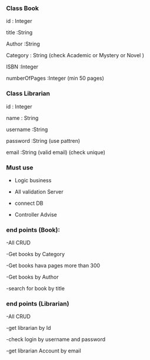 ### Class Book 

id : Integer   

title :String  

Author :String 

Category : String (check Academic or Mystery or Novel )

ISBN :Integer 

numberOfPages :Integer  (min 50 pages)


### Class Librarian 

id : Integer

name : String 

username :String

password :String  (use pattren)

email :String     (valid email) (check unique)



### Must use 
- Logic business 

- All validation Server 

- connect DB

- Controller Advise 


### end points (Book):

-All CRUD 

-Get books by Category

-Get books hava pages more than 300

-Get books by Author 

-search for book by title 


### end points (Librarian)

-All CRUD

-get librarian by Id 

-check login by username and password 

-get librarian Account by email 

